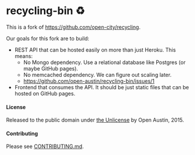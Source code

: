 # recycling-bin :recycle:

This is a fork of https://github.com/open-city/recycling.

Our goals for this fork are to build:

- REST API that can be hosted easily on more than just Heroku. This means:
  - No Mongo dependency. Use a relational database like Postgres (or maybe GitHub pages). 
  - No memcached dependency. We can figure out scaling later.
  - https://github.com/open-austin/recycling-bin/issues/1
- Frontend that consumes the API. It should be just static files that can be hosted on GitHub pages.

#### License

Released to the public domain under [the Unlicense](http://unlicense.org/) by Open Austin, 2015.

#### Contributing

Please see [CONTRIBUTING.md](CONTRIBUTING.md).


